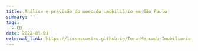 ```yaml
---
title: Análise e previsão do mercado imobiliário em São Paulo
summary: ''
tags:
  - CD
date: 2022-01-01
external_link: https://lissescastro.github.io/Tera-Mercado-Imobiliario-SP/
---
```

